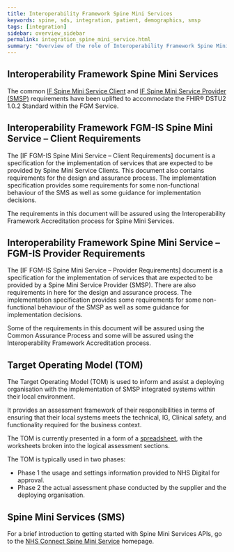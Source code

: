 ```yaml
---
title: Interoperability Framework Spine Mini Services
keywords: spine, sds, integration, patient, demographics, smsp
tags: [integration]
sidebar: overview_sidebar
permalink: integration_spine_mini_service.html
summary: "Overview of the role of Interoperability Framework Spine Mini Services (IF-SMS) within the FGM Service."
---
```


## Interoperability Framework Spine Mini Services ##

The common [IF Spine Mini Service Client](images/fgm/IF_Spine_Mini_Service_Common_Client_Requirements_1.0.pdf) and [IF Spine Mini Service Provider (SMSP)](images/fgm/IF_Spine_Mini_Service_Common_Provider_requirements_1.0.pdf) requirements have been uplifted to accommodate the FHIR&reg; DSTU2 1.0.2 Standard within the FGM Service. 

## Interoperability Framework FGM-IS Spine Mini Service – Client Requirements ##

The [IF FGM-IS Spine Mini Service – Client Requirements] document is a specification for the implementation of services that are expected to be provided by Spine Mini Service Clients. This document also contains requirements for the design and assurance process. The implementation specification provides some requirements for some non-functional behaviour of the SMS as well as some guidance for implementation decisions.

The requirements in this document will be assured using the Interoperability Framework Accreditation process for Spine Mini Services.

## Interoperability Framework Spine Mini Service – FGM-IS Provider Requirements ##

The [IF FGM-IS Spine Mini Service – Provider Requirements] document is a specification for the implementation of services that are expected to be provided by a Spine Mini Service Provider (SMSP). There are also requirements in here for the design and assurance process. The implementation specification provides some requirements for some non-functional behaviour of the SMSP as well as some guidance for implementation decisions.

Some of the requirements in this document will be assured using the Common Assurance Process and some will be assured using the Interoperability Framework Accreditation process.

## Target Operating Model (TOM) ##

The Target Operating Model (TOM) is used to inform and assist a deploying organisation with the implementation of SMSP integrated systems within their local environment.

It provides an assessment framework of their responsibilities in terms of ensuring that their local systems meets the technical, IG, Clinical safety, and functionality required for the business context.

The TOM is currently presented in a form of a [spreadsheet](images/fgm/TEMPLATE_Target_Operating_Model-Spine_Mini_Service_com_v1.1.xls), with the worksheets broken into the logical assessment sections.

The TOM is typically used in two phases:

- Phase 1 the usage and settings information provided to NHS Digital for approval.
- Phase 2 the actual assessment phase conducted by the supplier and the deploying organisation.


## Spine Mini Services (SMS) ##

For a brief introduction to getting started with Spine Mini Services APIs, go to the [NHS Connect Spine Mini Service](https://nhsconnect.github.io/spine-smsp/index.html) homepage.


[IF FGM RIS Spine Mini Service – Client Requirements]: images/fgm/IF_Spine_Mini_Service_FGM_RIS_Client_Requirements_2.0.pdf

[IF FGM RIS Spine Mini Service – Provider Requirements]: images/fgm/IF_Spine_Mini_Service_FGM_RIS_Provider_Requirements_1.0.pdf


